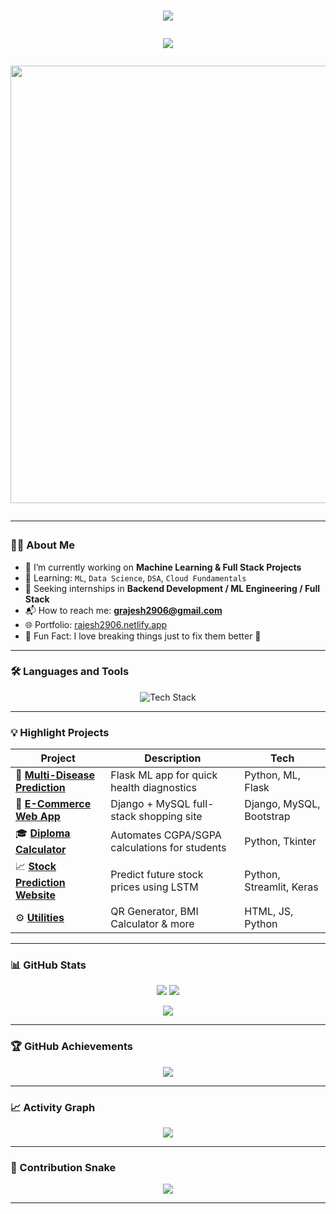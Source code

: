 <h1 align="center">

<p align="center">
  <img src="https://capsule-render.vercel.app/api?type=waving&color=0:6A5ACD,100:00BFFF&height=120&section=header&text=Rajesh+Gangadharam&fontSize=35&fontColor=ffffff" />
</p>

<p align="center">
  <img src="https://readme-typing-svg.herokuapp.com?font=Fira+Code&size=24&pause=1000&center=true&vCenter=true&multiline=true&width=800&height=100&lines=Full+Stack+Developer;ML+Engineer+in+Progress;Code.+Learn.+Build." />
</p>

<p align="center">
  <a href="https://skyline.github.com/RAJESH2961/2024">
    <img src="https://github.com/RAJESH2961/RAJESH2961/blob/main/assets/skyline.gif" width="700" />
  </a>
</p>


---

### 👨‍💻 About Me

- 🔭 I’m currently working on **Machine Learning & Full Stack Projects**
- 🌱 Learning: `ML`, `Data Science`, `DSA`, `Cloud Fundamentals`
- 💼 Seeking internships in **Backend Development / ML Engineering / Full Stack**
- 📬 How to reach me: **grajesh2906@gmail.com**
- 🌐 Portfolio: [rajesh2906.netlify.app](https://rajesh2906.netlify.app/)
- 🧠 Fun Fact: I love breaking things just to fix them better 🔧

---

### 🛠️ Languages and Tools

<p align="center">
  <img src="https://skillicons.dev/icons?i=python,django,flask,js,react,html,css,bootstrap,mysql,sqlite,git,github,vscode,java,aws,postman,figma" alt="Tech Stack" />
</p>

---

### 💡 Highlight Projects

| Project | Description | Tech |
|--------|-------------|------|
| 🧠 [**Multi-Disease Prediction**](https://github.com/RAJESH2961/Multi-Disease-Prediction) | Flask ML app for quick health diagnostics | Python, ML, Flask |
| 🛒 [**E-Commerce Web App**](https://github.com/RAJESH2961/E-commerce) | Django + MySQL full-stack shopping site | Django, MySQL, Bootstrap |
| 🎓 [**Diploma Calculator**](https://github.com/RAJESH2961/Diploma_Percentage_calculator) | Automates CGPA/SGPA calculations for students | Python, Tkinter |
| 📈 [**Stock Prediction Website**](https://github.com/RAJESH2961/stock-prediction-portal) | Predict future stock prices using LSTM | Python, Streamlit, Keras |
| ⚙️ [**Utilities**](https://github.com/RAJESH2961?tab=repositories) | QR Generator, BMI Calculator & more | HTML, JS, Python |

---

### 📊 GitHub Stats

<p align="center">
  <img src="https://github-readme-stats.vercel.app/api?username=RAJESH2961&show_icons=true&theme=tokyonight" />
  <img src="https://github-readme-streak-stats.herokuapp.com/?user=RAJESH2961&theme=tokyonight" />
</p>

<p align="center">
  <img src="https://github-readme-stats.vercel.app/api/top-langs/?username=RAJESH2961&layout=compact&theme=tokyonight" />
</p>

---

### 🏆 GitHub Achievements

<p align="center">
  <img src="https://github-profile-trophy.vercel.app/?username=RAJESH2961&theme=onedark&column=7" />
</p>

---

### 📈 Activity Graph

<p align="center">
  <img src="https://github-readme-activity-graph.vercel.app/graph?username=RAJESH2961&theme=react-dark" />
</p>

---

### 🐍 Contribution Snake

<p align="center">
  <img src="https://raw.githubusercontent.com/RAJESH2961/RAJESH2961/output/github-contribution-grid-snake.svg" />
</p>

---


